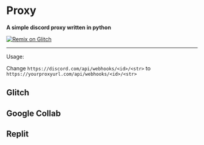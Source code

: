 # Proxy

**A simple discord proxy written in python**

[![Remix on Glitch](https://cdn.glitch.com/2703baf2-b643-4da7-ab91-7ee2a2d00b5b%2Fremix-button-v2.svg)](https://glitch.com/edit/#!/remix/noble-determined-coat)


------------

Usage:

Change `https://discord.com/api/webhooks/<id>/<str>` to `https://yourproxyurl.com/api/webhooks/<id>/<str>`

## Glitch

## Google Collab

## Replit



